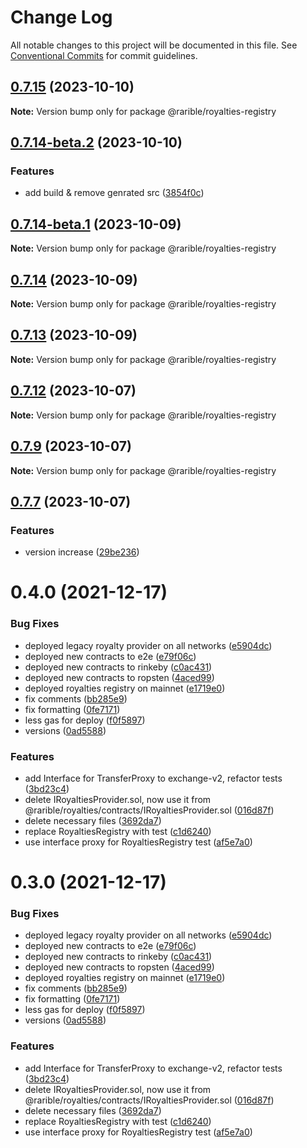 # Change Log

All notable changes to this project will be documented in this file.
See [Conventional Commits](https://conventionalcommits.org) for commit guidelines.

## [0.7.15](https://github.com/rarible/protocol-contracts/compare/v0.7.14-beta.3...v0.7.15) (2023-10-10)

**Note:** Version bump only for package @rarible/royalties-registry





## [0.7.14-beta.2](https://github.com/rarible/protocol-contracts/compare/v0.7.14-beta.1...v0.7.14-beta.2) (2023-10-10)


### Features

* add build & remove genrated src ([3854f0c](https://github.com/rarible/protocol-contracts/commit/3854f0c2581a721e079215ad0cdcec4680bca9fd))





## [0.7.14-beta.1](https://github.com/rarible/protocol-contracts/compare/v0.7.14-beta.0...v0.7.14-beta.1) (2023-10-09)

**Note:** Version bump only for package @rarible/royalties-registry





## [0.7.14](https://github.com/rarible/protocol-contracts/compare/v0.7.13...v0.7.14) (2023-10-09)

**Note:** Version bump only for package @rarible/royalties-registry





## [0.7.13](https://github.com/rarible/protocol-contracts/compare/v0.7.12-beta.3...v0.7.13) (2023-10-09)

**Note:** Version bump only for package @rarible/royalties-registry





## [0.7.12](https://github.com/rarible/protocol-contracts/compare/v0.7.11...v0.7.12) (2023-10-07)

**Note:** Version bump only for package @rarible/royalties-registry





## [0.7.9](https://github.com/rarible/protocol-contracts/compare/v0.7.8...v0.7.9) (2023-10-07)

**Note:** Version bump only for package @rarible/royalties-registry





## [0.7.7](https://github.com/rarible/protocol-contracts/compare/v0.3.0-beta7...v0.7.7) (2023-10-07)


### Features

* version increase ([29be236](https://github.com/rarible/protocol-contracts/commit/29be236fdfefbabf0922457a9fdc3e0a219088bd))





# 0.4.0 (2021-12-17)


### Bug Fixes

* deployed legacy royalty provider on all networks ([e5904dc](https://github.com/rarible/protocol-contracts/commit/e5904dcca2a37935c3120a6db1aa34cc5e1b5615))
* deployed new contracts to e2e ([e79f06c](https://github.com/rarible/protocol-contracts/commit/e79f06c5723b5b2f06d09698d53b7dd928a64dfc))
* deployed new contracts to rinkeby ([c0ac431](https://github.com/rarible/protocol-contracts/commit/c0ac431f4b71a1cbd072b5bce1e347dc36e65ef9))
* deployed new contracts to ropsten ([4aced99](https://github.com/rarible/protocol-contracts/commit/4aced9924ece047cdffc9366fa528ff7b4ba2366))
* deployed royalties registry on mainnet ([e1719e0](https://github.com/rarible/protocol-contracts/commit/e1719e0f37043811fdb557ca670f406bf0c5a801))
* fix comments ([bb285e9](https://github.com/rarible/protocol-contracts/commit/bb285e90a543d187057e417334afdd66cf5dd630))
* fix formatting ([0fe7171](https://github.com/rarible/protocol-contracts/commit/0fe7171de5136241448298b88f0e9b0cbb65fb92))
* less gas for deploy ([f0f5897](https://github.com/rarible/protocol-contracts/commit/f0f58973a5e225a168f6996015b8fe0de4ea0d68))
* versions ([0ad5588](https://github.com/rarible/protocol-contracts/commit/0ad55889363d61af06dfcddda7859762bcfa7820))


### Features

* add Interface for TransferProxy to exchange-v2, refactor tests ([3bd23c4](https://github.com/rarible/protocol-contracts/commit/3bd23c463a12d8221e3ef499a1b91d6678e2fc07))
* delete IRoyaltiesProvider.sol, now use it from  @rarible/royalties/contracts/IRoyaltiesProvider.sol ([016d87f](https://github.com/rarible/protocol-contracts/commit/016d87f36c02f7ff3cb6ecdc0adf74213dabcfaf))
* delete necessary files ([3692da7](https://github.com/rarible/protocol-contracts/commit/3692da7783acab2daa8fb18c0c111e516df2b65d))
* replace RoyaltiesRegistry with test ([c1d6240](https://github.com/rarible/protocol-contracts/commit/c1d624041ba28c1e8eef8d3b4b8acd352de82689))
* use interface proxy for RoyaltiesRegistry test ([af5e7a0](https://github.com/rarible/protocol-contracts/commit/af5e7a01ee1a9dec8ef2ae4fa06e43b1356074a4))





# 0.3.0 (2021-12-17)


### Bug Fixes

* deployed legacy royalty provider on all networks ([e5904dc](https://github.com/rarible/protocol-contracts/commit/e5904dcca2a37935c3120a6db1aa34cc5e1b5615))
* deployed new contracts to e2e ([e79f06c](https://github.com/rarible/protocol-contracts/commit/e79f06c5723b5b2f06d09698d53b7dd928a64dfc))
* deployed new contracts to rinkeby ([c0ac431](https://github.com/rarible/protocol-contracts/commit/c0ac431f4b71a1cbd072b5bce1e347dc36e65ef9))
* deployed new contracts to ropsten ([4aced99](https://github.com/rarible/protocol-contracts/commit/4aced9924ece047cdffc9366fa528ff7b4ba2366))
* deployed royalties registry on mainnet ([e1719e0](https://github.com/rarible/protocol-contracts/commit/e1719e0f37043811fdb557ca670f406bf0c5a801))
* fix comments ([bb285e9](https://github.com/rarible/protocol-contracts/commit/bb285e90a543d187057e417334afdd66cf5dd630))
* fix formatting ([0fe7171](https://github.com/rarible/protocol-contracts/commit/0fe7171de5136241448298b88f0e9b0cbb65fb92))
* less gas for deploy ([f0f5897](https://github.com/rarible/protocol-contracts/commit/f0f58973a5e225a168f6996015b8fe0de4ea0d68))
* versions ([0ad5588](https://github.com/rarible/protocol-contracts/commit/0ad55889363d61af06dfcddda7859762bcfa7820))


### Features

* add Interface for TransferProxy to exchange-v2, refactor tests ([3bd23c4](https://github.com/rarible/protocol-contracts/commit/3bd23c463a12d8221e3ef499a1b91d6678e2fc07))
* delete IRoyaltiesProvider.sol, now use it from  @rarible/royalties/contracts/IRoyaltiesProvider.sol ([016d87f](https://github.com/rarible/protocol-contracts/commit/016d87f36c02f7ff3cb6ecdc0adf74213dabcfaf))
* delete necessary files ([3692da7](https://github.com/rarible/protocol-contracts/commit/3692da7783acab2daa8fb18c0c111e516df2b65d))
* replace RoyaltiesRegistry with test ([c1d6240](https://github.com/rarible/protocol-contracts/commit/c1d624041ba28c1e8eef8d3b4b8acd352de82689))
* use interface proxy for RoyaltiesRegistry test ([af5e7a0](https://github.com/rarible/protocol-contracts/commit/af5e7a01ee1a9dec8ef2ae4fa06e43b1356074a4))
